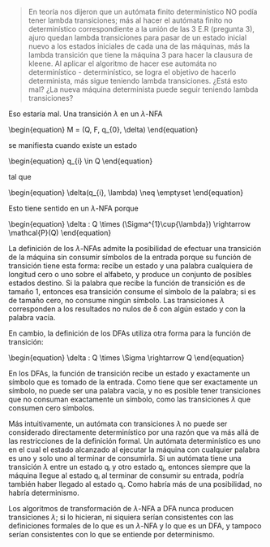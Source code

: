 > En teoría nos dijeron que un autómata finito determinístico NO podía tener lambda transiciones; más al hacer el autómata finito no determinístico correspondiente a la unión de las 3 E.R (pregunta 3), ajuro quedan lambda transiciones para pasar de un estado inicial nuevo a los estados iniciales de cada una de las máquinas, más la lambda transición que tiene la máquina 3 para hacer la clausura de kleene.  Al aplicar el algoritmo de hacer ese automáta no determinístico - determinístico, se logra el objetivo de hacerlo determinista, más sigue teniendo lambda transiciones. ¿Está esto mal? ¿La nueva máquina determinista puede seguir teniendo lambda transiciones?

Eso estaría mal.  Una transición $\lambda$ en un $\lambda$-NFA

\begin{equation}
    M = (Q, F, q_{0}, \delta)
\end{equation}

se manifiesta cuando existe un estado

\begin{equation}
    q_{i} \in Q
\end{equation}

tal que

\begin{equation}
    \delta(q_{i}, \lambda) \neq \emptyset
\end{equation}

Esto tiene sentido en un $\lambda$-NFA porque

\begin{equation}
    \delta : Q \times (\Sigma^{1}\cup\{\lambda\}) \rightarrow \mathcal{P}(Q)
\end{equation}

La definición de los $\lambda$-NFAs admite la posibilidad de efectuar una transición de la máquina sin consumir símbolos de la entrada porque su función de transición tiene esta forma: recibe un estado y una palabra cualquiera de longitud cero o uno sobre el alfabeto, y produce un conjunto de posibles estados destino.  Si la palabra que recibe la función de transición es de tamaño 1, entonces esa transición consume el símbolo de la palabra; si es de tamaño cero, no consume ningún símbolo.  Las transiciones $\lambda$ corresponden a los resultados no nulos de δ con algún estado y con la palabra vacía.

En cambio, la definición de los DFAs utiliza otra forma para la función de transición:

\begin{equation}
    \delta : Q \times \Sigma \rightarrow Q
\end{equation}

En los DFAs, la función de transición recibe un estado y exactamente un símbolo que es tomado de la entrada.  Como tiene que ser exactamente un símbolo, no puede ser una palabra vacía, y no es posible tener transiciones que no consuman exactamente un símbolo, como las transiciones $\lambda$ que consumen cero símbolos.

Más intuitivamente, un autómata con transiciones $\lambda$ no puede ser considerado directamente determinístico por una razón que va más allá de las restricciones de la definición formal.  Un autómata determinístico es uno en el cual el estado alcanzado al ejecutar la máquina con cualquier palabra es uno y solo uno al terminar de consumirla.  Si un autómata tiene una transición $\lambda$ entre un estado qᵢ y otro estado qⱼ, entonces siempre que la máquina llegue al estado qᵢ al terminar de consumir su entrada, podría también haber llegado al estado qⱼ.  Como habría más de una posibilidad, no habría determinismo.

Los algoritmos de transformación de $\lambda$-NFA a DFA nunca producen transiciones $\lambda$; si lo hicieran, ni siquiera serían consistentes con las definiciones formales de lo que es un $\lambda$-NFA y lo que es un DFA, y tampoco serían consistentes con lo que se entiende por determinismo.

